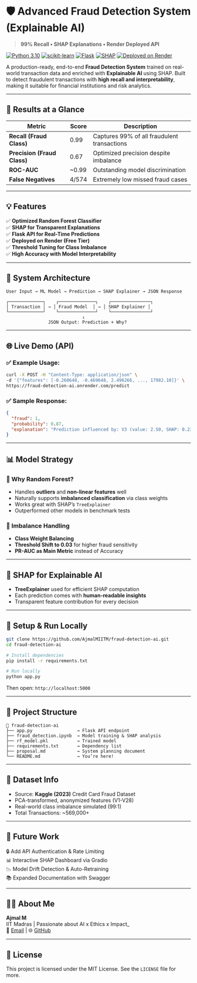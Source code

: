 # 🛡️ Advanced Fraud Detection System (Explainable AI)

> **99% Recall • SHAP Explanations • Render Deployed API**

[![Python 3.10](https://img.shields.io/badge/Python-3.10-blue.svg)](https://www.python.org/)
[![scikit-learn](https://img.shields.io/badge/scikit--learn-1.2.2-orange.svg)](https://scikit-learn.org/)
[![Flask](https://img.shields.io/badge/Flask-2.2.5-lightgrey.svg)](https://flask.palletsprojects.com/)
[![SHAP](https://img.shields.io/badge/SHAP-0.46.0-red.svg)](https://github.com/slundberg/shap)
[![Deployed on Render](https://img.shields.io/badge/Deployed-Render-9cf.svg)](https://fraud-detection-ai.onrender.com/)

A production-ready, end-to-end **Fraud Detection System** trained on real-world transaction data and enriched with **Explainable AI** using SHAP. Built to detect fraudulent transactions with **high recall and interpretability**, making it suitable for financial institutions and risk analytics.

---

## 🚀 Results at a Glance

| Metric                    | Score | Description                                  |
|---------------------------|-------|----------------------------------------------|
| **Recall (Fraud Class)**  | 0.99  | Captures 99% of all fraudulent transactions  |
| **Precision (Fraud Class)** | 0.67  | Optimized precision despite imbalance         |
| **ROC-AUC**               | ~0.99 | Outstanding model discrimination              |
| **False Negatives**       | 4/574 | Extremely low missed fraud cases              |

---

## 💡 Features

✅ **Optimized Random Forest Classifier**  
✅ **SHAP for Transparent Explanations**  
✅ **Flask API for Real-Time Predictions**  
✅ **Deployed on Render (Free Tier)**  
✅ **Threshold Tuning for Class Imbalance**  
✅ **High Accuracy with Model Interpretability**  

---

## 🧠 System Architecture

```
User Input → ML Model → Prediction → SHAP Explainer → JSON Response
```

```
┌─────────────┐    ┌──────────────┐    ┌───────────────┐
│ Transaction │ → │ Fraud Model  │ → │ SHAP Explainer │
└─────────────┘    └──────────────┘    └───────────────┘
                             ↓
                JSON Output: Prediction + Why?
```

---

## 🌐 Live Demo (API)

### ✅ Example Usage:

```bash
curl -X POST -H "Content-Type: application/json" \
-d '{"features": [-0.260648, -0.469648, 2.496266, ..., 17982.10]}' \
https://fraud-detection-ai.onrender.com/predict
```

### ✅ Sample Response:

```json
{
  "fraud": 1,
  "probability": 0.87,
  "explanation": "Prediction influenced by: V3 (value: 2.50, SHAP: 0.2345), V11 (value: -1.29, SHAP: 0.1876)"
}
```

---

## 📊 Model Strategy

### 📌 Why Random Forest?

- Handles **outliers** and **non-linear features** well  
- Naturally supports **imbalanced classification** via class weights  
- Works great with SHAP’s `TreeExplainer`  
- Outperformed other models in benchmark tests  

### 🧪 Imbalance Handling

- **Class Weight Balancing**  
- **Threshold Shift to 0.03** for higher fraud sensitivity  
- **PR-AUC as Main Metric** instead of Accuracy  

---

## 🧰 SHAP for Explainable AI

- **TreeExplainer** used for efficient SHAP computation  
- Each prediction comes with **human-readable insights**  
- Transparent feature contribution for every decision  

---

## 🔧 Setup & Run Locally

```bash
git clone https://github.com/AjmalMIITM/fraud-detection-ai.git
cd fraud-detection-ai

# Install dependencies
pip install -r requirements.txt

# Run locally
python app.py
```

Then open: `http://localhost:5000`

---

## 📁 Project Structure

```
📂 fraud-detection-ai
├── app.py                 → Flask API endpoint
├── fraud_detection.ipynb  → Model training & SHAP analysis
├── rf_model.pkl           → Trained model
├── requirements.txt       → Dependency list
├── proposal.md            → System planning document
└── README.md              → You’re here!
```

---

## 📂 Dataset Info

- Source: **Kaggle (2023)** Credit Card Fraud Dataset  
- PCA-transformed, anonymized features (V1-V28)  
- Real-world class imbalance simulated (99:1)  
- Total Transactions: ~569,000+

---

## 🌱 Future Work

🔒 Add API Authentication & Rate Limiting  
📊 Interactive SHAP Dashboard via Gradio  
📉 Model Drift Detection & Auto-Retraining  
📚 Expanded Documentation with Swagger  

---

## 👨‍💻 About Me

**Ajmal M**  
IIT Madras | Passionate about AI x Ethics x Impact_  
📧 [Email](mailto:ajmal@iitm.ac.in) | 🌐 [GitHub](https://github.com/AjmalMIITM)

---

## 📜 License

This project is licensed under the MIT License. See the `LICENSE` file for more.
